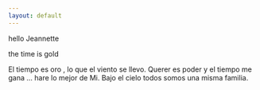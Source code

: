 ```yaml
---
layout: default
---
```

hello  Jeannette 

the time is gold

<p> El tiempo es oro , lo que el viento se llevo. Querer es poder y el tiempo me gana ... hare lo mejor de Mi. Bajo el cielo todos somos una misma familia.</p>